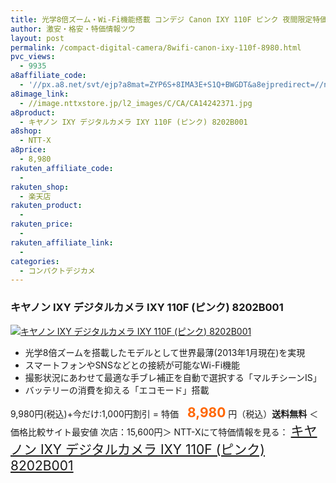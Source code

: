 ```yaml
---
title: 光学8倍ズーム・Wi-Fi機能搭載 コンデジ Canon IXY 110F ピンク 夜間限定特価8,980円！送料無料！
author: 激安・格安・特価情報ツウ
layout: post
permalink: /compact-digital-camera/8wifi-canon-ixy-110f-8980.html
pvc_views:
  - 9935
a8affiliate_code:
  - '//px.a8.net/svt/ejp?a8mat=ZYP6S+8IMA3E+S1Q+BWGDT&a8ejpredirect=//nttxstore.jp/_II_CA14242371'
a8image_link:
  - //image.nttxstore.jp/l2_images/C/CA/CA14242371.jpg
a8product:
  - キヤノン IXY デジタルカメラ IXY 110F (ピンク) 8202B001
a8shop:
  - NTT-X
a8price:
  - 8,980
rakuten_affiliate_code:
  -
rakuten_shop:
  - 楽天店
rakuten_product:
  -
rakuten_price:
  -
rakuten_affiliate_link:
  -
categories:
  - コンパクトデジカメ
---
```

### キヤノン IXY デジタルカメラ IXY 110F (ピンク) 8202B001

<div class="img-bg2 img_L">
  <a title="キヤノン IXY デジタルカメラ IXY 110F (ピンク) 8202B001" href="//px.a8.net/svt/ejp?a8mat=ZYP6S+8IMA3E+S1Q+BWGDT&a8ejpredirect=//nttxstore.jp/_II_CA14242371" target="_blank"><img src="//i1.wp.com/image.nttxstore.jp/l2_images/C/CA/CA14242371.jpg?resize=120%2C120" border="0" alt="キヤノン IXY デジタルカメラ IXY 110F (ピンク) 8202B001" style="border: 0pt none;" data-recalc-dims="1" /></a>
</div>

<!--more-->

  * 光学8倍ズームを搭載したモデルとして世界最薄(2013年1月現在)を実現
  * スマートフォンやSNSなどとの接続が可能なWi-Fi機能
  * 撮影状況にあわせて最適な手ブレ補正を自動で選択する「マルチシーンIS」
  * バッテリーの消費を抑える「エコモード」搭載

9,980円(税込)+今だけ:1,000円割引 = 特価　<span style="color: #ff6600; font-size: 150%;"><strong>8,980</strong></span> 円（税込）**送料無料**
＜価格比較サイト最安値 次店：15,600円＞
NTT-Xにて特価情報を見る： <span style="font-size: 150%;"><a href="//px.a8.net/svt/ejp?a8mat=ZYP6S+8IMA3E+S1Q+BWGDT&a8ejpredirect=//nttxstore.jp/_II_CA14242371" target="_blank">キヤノン IXY デジタルカメラ IXY 110F (ピンク) 8202B001</a></span>